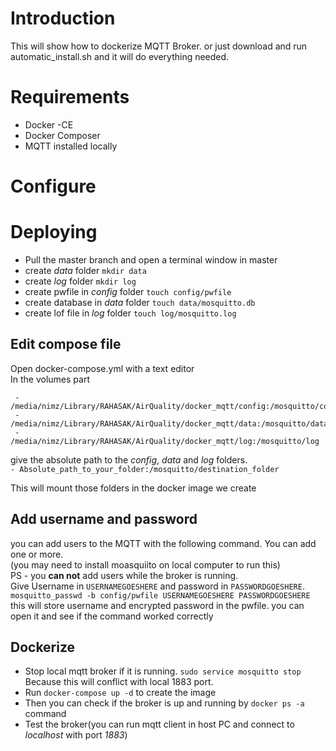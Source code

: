 # Introduction
This will show how to dockerize MQTT Broker. or just download and run automatic_install.sh and it will do everything needed.

# Requirements
* Docker -CE
* Docker Composer
* MQTT installed locally

# Configure

# Deploying
* Pull the master branch and open a terminal window in master
* create *data* folder `mkdir data`
* create *log* folder `mkdir log`
* create pwfile in *config* folder `touch config/pwfile`
* create database in *data* folder `touch data/mosquitto.db`
* create lof file in *log* folder `touch log/mosquitto.log`
## Edit compose file
Open docker-compose.yml with a text editor<br/>
In the volumes part
``` 
 - /media/nimz/Library/RAHASAK/AirQuality/docker_mqtt/config:/mosquitto/config
 - /media/nimz/Library/RAHASAK/AirQuality/docker_mqtt/data:/mosquitto/data
 - /media/nimz/Library/RAHASAK/AirQuality/docker_mqtt/log:/mosquitto/log
```
give the absolute path to the *config*, *data* and *log* folders.<br/>
`- Absolute_path_to_your_folder:/mosquitto/destination_folder`

This will mount those folders in the docker image we create

## Add username and password
you can add users to the MQTT with the following command. You can add one or more.<br/>
(you may need to install moasquiito on local computer to run this)<br/>
PS - you **can not** add users while the broker is running.<br/>
Give Username in `USERNAMEGOESHERE` and password in `PASSWORDGOESHERE`.<br/>
`mosquitto_passwd -b config/pwfile USERNAMEGOESHERE PASSWORDGOESHERE`<br/>
this will store username and encrypted password in the pwfile. you can open it and see if the command worked correctly

## Dockerize
* Stop local mqtt broker if it is running. `sudo service mosquitto stop` Because this will conflict with local 1883 port.
* Run `docker-compose up -d` to create the image
* Then you can check if the broker is up and running by `docker ps -a` command
* Test the broker(you can run mqtt client in host PC and connect to *localhost* with port *1883*)
